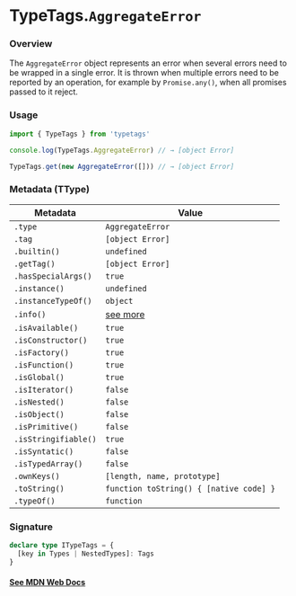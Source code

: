# TypeTags.`AggregateError`

### Overview

The `AggregateError` object represents an error when several errors need to be wrapped in a single error. It is thrown when multiple errors need to be reported by an operation, for example by `Promise.any()`, when all promises passed to it reject.

### Usage

```js
import { TypeTags } from 'typetags'

console.log(TypeTags.AggregateError) // → [object Error]

TypeTags.get(new AggregateError([])) // → [object Error]
```

### Metadata (TType)

| Metadata             | Value                                   |
| -------------------- | --------------------------------------- |
| `.type`              | `AggregateError`                        |
| `.tag`               | `[object Error]`                        |
| `.builtin()`         | `undefined`                             |
| `.getTag()`          | `[object Error]`                        |
| `.hasSpecialArgs()`  | `true`                                  |
| `.instance()`        | `undefined`                             |
| `.instanceTypeOf()`  | `object`                                |
| `.info()`            | [see more]()                            |
| `.isAvailable()`     | `true`                                  |
| `.isConstructor()`   | `true`                                  |
| `.isFactory()`       | `true`                                  |
| `.isFunction()`      | `true`                                  |
| `.isGlobal()`        | `true`                                  |
| `.isIterator()`      | `false`                                 |
| `.isNested()`        | `false`                                 |
| `.isObject()`        | `false`                                 |
| `.isPrimitive()`     | `false`                                 |
| `.isStringifiable()` | `true`                                  |
| `.isSyntatic()`      | `false`                                 |
| `.isTypedArray()`    | `false`                                 |
| `.ownKeys()`         | `[length, name, prototype]`             |
| `.toString()`        | `function toString() { [native code] }` |
| `.typeOf()`          | `function`                              |

### Signature

```ts
declare type ITypeTags = {
  [key in Types | NestedTypes]: Tags
}
```

#### [See MDN Web Docs](https://developer.mozilla.org/en-US/docs/Web/JavaScript/Reference/Global_Objects/AggregateError)
